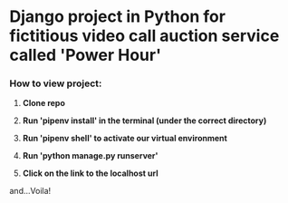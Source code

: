 # Django project in Python for fictitious video call auction service called 'Power Hour'

### How to view project:
1. **Clone repo**

2. **Run 'pipenv install' in the terminal (under the correct directory)**

3. **Run 'pipenv shell' to activate our virtual environment**

4. **Run 'python manage.py runserver'**

5. **Click on the link to the localhost url**

and...Voila!


